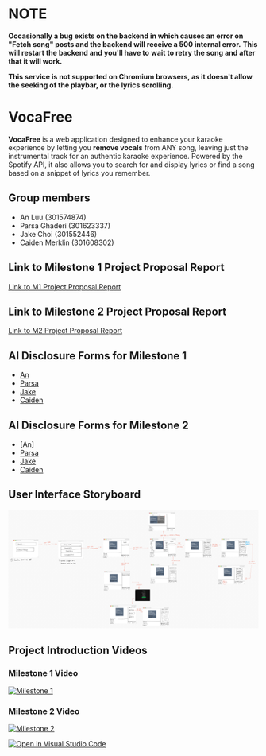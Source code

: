 # **NOTE**
**Occasionally a bug exists on the backend in which causes an error on "Fetch song" posts and the backend will receive a 500 internal error.** **This will restart the backend and you'll have to** **wait to retry the song and after that it will work.**

**This service is not supported on Chromium browsers, as it doesn't allow the seeking of the playbar, or the lyrics scrolling.**

# VocaFree
**VocaFree** is a web application designed to enhance your karaoke experience by letting you **remove vocals** from ANY song, leaving just the instrumental track for an authentic karaoke experience. Powered by the Spotify API, it also allows you to search for and display lyrics or find a song based on a snippet of lyrics you remember. 

## Group members
- An Luu (301574874)
- Parsa Ghaderi (301623337)
- Jake Choi (301552446)
- Caiden Merklin (301608302)

## Link to Milestone 1 Project Proposal Report
[Link to M1 Project Proposal Report](docs/proposal/CMPT_276_Milestone_1_Group_07_Hills_Proposal_Report.pdf)

## Link to Milestone 2 Project Proposal Report
[Link to M2 Project Proposal Report](docs/proposal/CMPT_276_Milestone_2_Group_07_Hills_Proposal_Report.pdf)

## AI Disclosure Forms for Milestone 1
- [An](docs/ai_disclosure_forms/M1/M1_AI_Declaration_An_Luu_301574874.pdf)
- [Parsa](docs/ai_disclosure_forms/M1/M1_AI_Declaration_MohamadParsa_Ghaderi_301623337.pdf)
- [Jake](docs/ai_disclosure_forms/M1/M1_AI_Declaration_Jake_Choi_301552446.pdf)
- [Caiden](docs/ai_disclosure_forms/M1/M1_AI_Declaration_Caiden_Merklin_301608302.pdf)

## AI Disclosure Forms for Milestone 2
- [An]
- [Parsa](docs/ai_disclosure_forms/M2/M2_AI_Declaration_MohamadParsa_Ghaderi_301623337.pdf)
- [Jake](docs/ai_disclosure_forms/M2/M2_AI_Declaration_Jake_Choi_301552446.pdf)
- [Caiden](docs/ai_disclosure_forms/M2/M2_AI_Declaration_Caiden_Merklin_301608302.pdf)

## User Interface Storyboard
![Storyboard](docs/design/UI_storyboard.jpg)

## Project Introduction Videos
### Milestone 1 Video
[![Milestone 1](https://img.youtube.com/vi/jS0KM7zaAuA/maxresdefault.jpg)](https://youtu.be/jS0KM7zaAuA?si=MkmU113Aa3n2DU3X)

### Milestone 2 Video
[![Milestone 2](https://img.youtube.com/vi/wSqGngFJXjM/maxresdefault.jpg)](https://youtu.be/wSqGngFJXjM?si=vV-mKzMgm1Bve_SU)

[![Open in Visual Studio Code](https://classroom.github.com/assets/open-in-vscode-2e0aaae1b6195c2367325f4f02e2d04e9abb55f0b24a779b69b11b9e10269abc.svg)](https://classroom.github.com/online_ide?assignment_repo_id=16375530&assignment_repo_type=AssignmentRepo)
